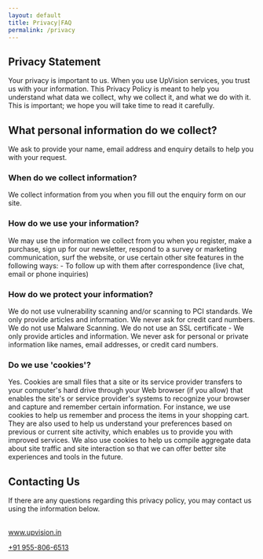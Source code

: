 ```yaml
---
layout: default
title: Privacy|FAQ
permalink: /privacy
---
```

<section>
  <div class="container">
    <h1 class="display-4 pt-5 pb-3 text-center">Privacy Statement</h1>
    <p class="lead">
        Your privacy is important to us.
        When you use UpVision services, you trust us with your information.
        This Privacy Policy is meant to help you understand what data we collect, why we collect it, and what we do with it.
        This is important; we hope you will take time to read it carefully.
    </p>
  </div>
</section>
<section class="py-5">
  <div class="container">
      <h2>What personal information do we collect?</h2>
      <p class="lead">We ask to provide your name, email address and enquiry details to help you with your request.</p>
      <h3>When do we collect information?</h3>
      <p class="lead">We collect information from you when you fill out the enquiry form on our site.</p>
      <h3>How do we use your information?</h3>
      <p class="lead">
          We may use the information we collect from you when you register, make a purchase, sign up for our newsletter, respond to a survey or marketing communication, surf the website, or use certain other site features in the following ways:
          - To follow up with them after correspondence (live chat, email or phone inquiries)
      </p>
      <h3>How do we protect your information?</h3>
      <p class="lead"> 
          We do not use vulnerability scanning and/or scanning to PCI standards.
          We only provide articles and information. We never ask for credit card numbers.
          We do not use Malware Scanning.
          We do not use an SSL certificate
                - We only provide articles and information. We never ask for personal or private information like names, email addresses, or credit card numbers.
      </p>
      <h3>Do we use 'cookies'?</h3>
      <p class="lead">Yes. Cookies are small files that a site or its service provider transfers to your computer's hard drive through your Web browser (if you allow) that enables the site's or service provider's systems to recognize your browser and capture and remember certain information. For instance, we use cookies to help us remember and process the items in your shopping cart. They are also used to help us understand your preferences based on previous or current site activity, which enables us to provide you with improved services. We also use cookies to help us compile aggregate data about site traffic and site interaction so that we can offer better site experiences and tools in the future. </p>
  </div>
</section>
<section>
  <div class="container">
      <h2 class="py-2">Contacting Us</h2>
      <p>
          If there are any questions regarding this privacy policy, you may contact us using the information below.<br /><br />
      </p>
      <p>
        <a href="{{ '/home' | relative_url }}">www.upvision.in</a><br />
      </p>
      <p>
        <a href="tel:+919558066513">+91 955-806-6513</a>
      </p>
  </div>
</section>